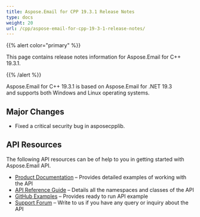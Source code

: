 ```yaml
---
title: Aspose.Email for CPP 19.3.1 Release Notes
type: docs
weight: 20
url: /cpp/aspose-email-for-cpp-19-3-1-release-notes/
---
```


{{% alert color="primary" %}} 

This page contains release notes information for Aspose.Email for C++ 19.3.1.

{{% /alert %}} 

Aspose.Email for C++ 19.3.1 is based on Aspose.Email for .NET 19.3 and supports both Windows and Linux operating systems.
## **Major Changes**
- Fixed a critical security bug in asposecpplib.
## **API Resources**
The following API resources can be of help to you in getting started with Aspose.Email API.

- [Product Documentation](/email/cpp/home/) – Provides detailed examples of working with the API
- [API Reference Guide](https://reference.aspose.com/email/cpp) – Details all the namespaces and classes of the API
- [GitHub Examples](https://github.com/aspose-email/Aspose.Email-for-C) – Provides ready to run API example
- [Support Forum](https://forum.aspose.com/c/email/12) – Write to us if you have any query or inquiry about the API
